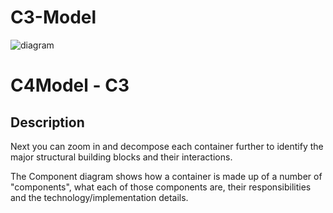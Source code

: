 # C3-Model

![diagram](https://www.plantuml.com/plantuml/svg/0/7Ssz3i8W68NXdOHxg9iEmA2JKqrjr0H_XZR6gQ60jWa50X_gvKjTtpmvfumW0gJ958CBAMf9l17mT64YSetHOhJI9AMB0S37BMD1VEXhX27r6GVfB6WBLBg92HL6OTyc-SIg3RaPOQ4zSvRdT8ISkchMNw0-ts644TyzhctJtK_DiUFreRxibwkvbzggF_a1)

# C4Model - C3

## Description
Next you can zoom in and decompose each container further to identify the major structural building blocks and their interactions.

The Component diagram shows how a container is made up of a number of "components", what each of those components are, their responsibilities and the technology/implementation details.
